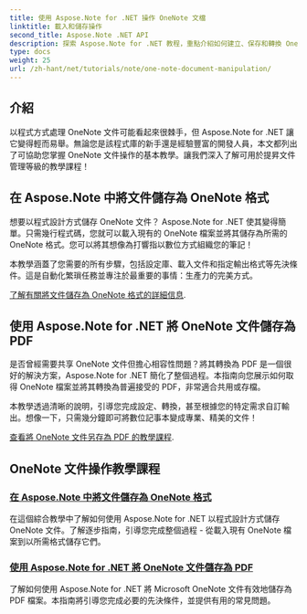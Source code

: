 ```yaml
---
title: 使用 Aspose.Note for .NET 操作 OneNote 文檔
linktitle: 載入和儲存操作
second_title: Aspose.Note .NET API
description: 探索 Aspose.Note for .NET 教程，重點介紹如何建立、保存和轉換 OneNote 文檔，以及實用、易於理解的範例和常見問題解答。
type: docs
weight: 25
url: /zh-hant/net/tutorials/note/one-note-document-manipulation/
---
```

## 介紹

以程式方式處理 OneNote 文件可能看起來很棘手，但 Aspose.Note for .NET 讓它變得輕而易舉。無論您是該程式庫的新手還是經驗豐富的開發人員，本文都列出了可協助您掌握 OneNote 文件操作的基本教學。讓我們深入了解可用於提昇文件管理等級的教學課程！

## 在 Aspose.Note 中將文件儲存為 OneNote 格式  

想要以程式設計方式儲存 OneNote 文件？ Aspose.Note for .NET 使其變得簡單。只需幾行程式碼，您就可以載入現有的 OneNote 檔案並將其儲存為所需的 OneNote 格式。您可以將其想像為打響指以數位方式組織您的筆記！  

本教學涵蓋了您需要的所有步驟，包括設定庫、載入文件和指定輸出格式等先決條件。這是自動化繁瑣任務並專注於最重要的事情：生產力的完美方式。  

[了解有關將文件儲存為 OneNote 格式的詳細信息](./saving-document-to-one-note-format/).  

## 使用 Aspose.Note for .NET 將 OneNote 文件儲存為 PDF  

是否曾經需要共享 OneNote 文件但擔心相容性問題？將其轉換為 PDF 是一個很好的解決方案，Aspose.Note for .NET 簡化了整個過程。本指南向您展示如何取得 OneNote 檔案並將其轉換為普遍接受的 PDF，非常適合共用或存檔。  

本教學透過清晰的說明，引導您完成設定、轉換，甚至根據您的特定需求自訂輸出。想像一下，只需幾分鐘即可將數位記事本變成專業、精美的文件！  

[查看將 OneNote 文件另存為 PDF 的教學課程](./saving-one-note-document-pdf/).  

## OneNote 文件操作教學課程
### [在 Aspose.Note 中將文件儲存為 OneNote 格式](./saving-document-to-one-note-format/)
在這個綜合教學中了解如何使用 Aspose.Note for .NET 以程式設計方式儲存 OneNote 文件。了解逐步指南，引導您完成整個過程 - 從載入現有 OneNote 檔案到以所需格式儲存它們。
### [使用 Aspose.Note for .NET 將 OneNote 文件儲存為 PDF](./saving-one-note-document-pdf/)
了解如何使用 Aspose.Note for .NET 將 Microsoft OneNote 文件有效地儲存為 PDF 檔案。本指南將引導您完成必要的先決條件，並提供有用的常見問題。